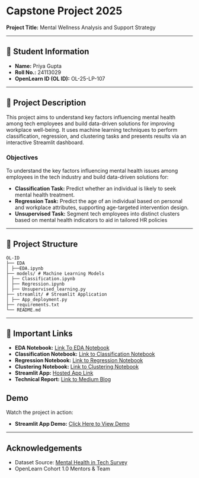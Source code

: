 # Capstone Project 2025  
**Project Title:** Mental Wellness Analysis and Support Strategy  

---

## 🧾 Student Information  
- **Name:** Priya Gupta  
- **Roll No.:** 24113029 
- **OpenLearn ID (OL ID):** OL-25-LP-107 

---

## 📝 Project Description  
This project aims to understand key factors influencing mental health among tech employees and build data-driven solutions for improving workplace well-being. It uses machine learning techniques to perform classification, regression, and clustering tasks and presents results via an interactive Streamlit dashboard.

### **Objectives**
To understand the key factors influencing mental health issues among employees in the tech industry and
build data-driven solutions for:
- **Classification Task:** Predict whether an individual is likely to seek mental health treatment.
- **Regression Task:** Predict the age of an individual based on personal and workplace attributes, supporting age-targeted intervention design.
- **Unsupervised Task:** Segment tech employees into distinct clusters based on mental health indicators to aid in tailored HR policies

---

## 📂 Project Structure  
```
OL-ID
├── EDA
│ ├──EDA.ipynb
├── models/ # Machine Learning Models
│ ├── Classification.ipynb
│ ├── Regression.ipynb
│ ├── Unsupervised_learning.py
├── streamlit/ # Streamlit Application
│ ├── App_deployment.py
├── requirements.txt
└── README.md
```

---

## 🔗 Important Links  
- **EDA Notebook:** [Link To EDA Notebook](https://github.com/Priya220206/OL-25-LP-107/blob/main/EDA.ipynb)
- **Classification Notebook:** [Link to Classification Notebook](https://github.com/Priya220206/OL-25-LP-107/blob/main/Classification.ipynb)
- **Regression Notebook:** [Link to Regression Notebook](https://github.com/Priya220206/OL-25-LP-107/blob/main/Regression.ipynb)
- **Clustering Notebook:** [Link to Clustering Notebook](https://github.com/Priya220206/OL-25-LP-107/blob/main/Unsupervised_learning.ipynb)
- **Streamlit App:** [Hosted App Link](https://capstone-project-ol-25-lp-107.streamlit.app/)  
- **Technical Report:** [Link to Medium Blog](https://medium.com/@priyagupta22026/cracking-the-code-what-the-osmi-survey-tells-us-about-mental-health-in-tech-2aa8e254a5ed) 

## Demo  

Watch the project in action:  

- **Streamlit App Demo:** [Click Here to View Demo](https://capstone-project-ol-25-lp-107.streamlit.app/)  

---

## Acknowledgements
- Dataset Source: [Mental Health in Tech Survey](https://www.kaggle.com/datasets/osmi/mental-health-in-tech-survey)
- OpenLearn Cohort 1.0 Mentors & Team